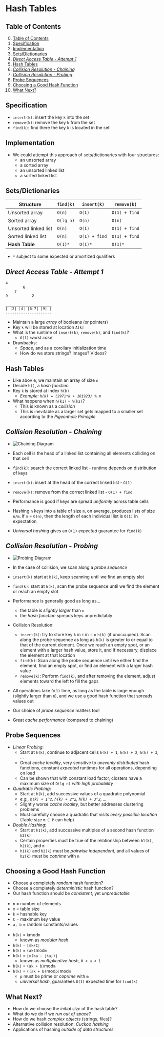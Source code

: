 # Hash Tables

## Table of Contents

0. [Table of Contents](#table-of-contents)
1. [Specification](#specification)
2. [Implementation](#implementation)
3. [Sets/Dictionaries](#setsdictionaries)
4. [*Direct Access Table - Attempt 1*](#direct-access-table---attempt-1)
5. [Hash Tables](#hash-tables-1)
6. [*Collision Resolution - Chaining*](#collision-resolution---chaining)
7. [*Collision Resolution - Probing*](#collision-resolution---probing)
8. [Probe Sequences](#probe-sequences)
9. [Choosing a Good Hash Function](#choosing-a-good-hash-function)
10. [What Next?](#what-next)

## Specification

- `insert(k)`: insert the key `k` into the set
- `remove(k)`: remove the key `k` from the set
- `find(k)`: find there the key `k` is located in the set

## Implementation

- We could attempt this approach of sets/dictionaries with four structures:
    - an unsorted array
    - a sorted array
    - an unsorted linked list
    - a sorted linked list

## Sets/Dictionaries

| Structure             | `find(k)`  | `insert(k)`  | `remove(k)`  |
|-----------------------|-----------|-------------|-------------|
| Unsorted array       | `O(n)`    | `O(1)`      | `O(1) + find`  |
| Sorted array         | `O(lg n)` | `O(n)`      | `O(n)`      |
| Unsorted linked list | `O(n)`    | `O(1)`      | `O(1) + find`  |
| Sorted linked list   | `O(n)`    | `O(1) + find` | `O(1) + find` |
| **Hash Table**       | `O(1)*`   | `O(1)*`     | `O(1)*`     |

- `*` subject to some expected or amortized qualifiers

## *Direct Access Table - Attempt 1*

```text
4     
        6
    7
9           2
```
```text
_____________________
| |2| |4| |6|7| |9| |
---------------------
```
- Maintain a large *array* of booleans (or pointers)
- Key `k` will be stored at location `A[k]`
- What is the runtime of `insert(k)`, `remove(k)`, and `find(k)`?
    - `O(1)` *worst case*
- Drawbacks:
    - *Space*, and as a corollary initialization time
    - How do we store strings? Images? Videos?

## Hash Tables

- Like abov e, we maintain an array of size `m`
- Decide `h()`, a *hash function*
- Key `k` is stored at index `h(k)`
    - *Example: `h(k) = (2971*k + 101923) % m`*
- What happens when `h(k1)` = `h(k2)`?
    - This is known as a *collision*
    - This is inevitable as a larger set gets mapped to a smaller set according to the *Pigeonhole Principle*

## *Collision Resolution - Chaining*

- ![Chaining Diagram](https://he-s3.s3.amazonaws.com/media/uploads/0e2c706.png)

- Each cell is the head of a linked list containing all elements colliding on that cell
- `find(k)`: search the correct linked list - runtime depends on distribution of keys
- `insert(k)`: insert at the head of the correct linked list - `O(1)`
- `remove(k)`: remove from the correct linked list - `O(1) + find`
- Performance is good if keys are spread *uniformly* across table cells
- Hashing `n` keys into a table of size `m`, on average, produces lists of size `n/m`. If `m` = `O(n)`, then the length of each individual list is `O(1)` in expectation
- *Universal hashing* gives an `O(1)` *expected* guarantee for `find(k)`

## *Collision Resolution - Probing*

- ![Probing Diagram](https://image2.slideserve.com/4862991/hash-table-using-linear-probing-open-addressing-l.jpg)

- In the case of collision, we scan along a *probe sequence*
- `insert(k)` start at `h(k)`, keep scanning until we find an empty slot
- `find(k)`: start at `h(k)`, scan the probe sequence until we find the element or reach an empty slot
- Performance is generally good as long as...
    - the table is *slightly larger* than `n`
    - the *hash function* spreads keys unpredictably
- Collision Resolution:
    - `insert(k)`: try to store key `k` in `i` in `i` = `h(k)` (if unoccupied). Scan along the probe sequence as long as `h(k)` is greater to or equal to that of the current element. Once we reach an empty spot, or an element with a larger hash value, store it, and if necessary, displace the element at that location
    - `find(k)`: Scan along the probe sequence until we either find the element, find an empty spot, or find an element with a larger hash value
    - `remove(k)`: Perform `find(k)`, and after removing the element, adjust elements toward the left to fill the gaps
- All operations take `O(1)` time, as long as the table is large enough (slightly larger than `n`), and we use a good hash function that spreads values out
- Our choice of *probe sequence* matters too!
- Great *cache performance* (compared to chaining)

## Probe Sequences

- *Linear Probing*:
    - Start at `h(k)`, continue to adjacent cells `h(k) + 1`, `h(k) + 2`, `h(k) + 3`, ...
    - Great *cache locality*, very sensitive to *unevenly distributed* hash functions, constant *expected* runtimes for all operations, depending on load
    - Can be shown that with constant load factor, closters have a maximum size of `O(lg n)` *with high probability*
- *Quadratic Probing*: 
    - Start at `h(k)`, add successive values of a quadratic polynomial
    - *e.g., `h(k) + 1^2`, `h(k) + 2^2`, `h(k) + 3^2`, ...*
    - Slightly worse *cache locality*, but better addresses clustering problems
    - Must carefully choose a quadratic that visits *every possible location* (Table size `m ∈ P` can help)
- *Double Hashing*:
    - Start at `h1(k)`, add successive multiples of a second hash function `h2(k)`
    - Certain properties must be true of the relationship between `h1(k)`, `h2(k)`, and `m`
    - `h1(k)` and `h2(k)` must be *pairwise independent*, and all values of `h2(k)` must be *coprime* with `m`

## Choosing a Good Hash Function

- Choose a completely *random* hash function?
- Choose a completely *deterministic* hash function?
- Our hash function should be *consistent*, yet *unpredictable*
<br><br>
- `n` = number of elements
- `m` = table size
- `k` = hashable key
- `C` = maximum key value
- `a, b` = random constants/values
<br><br>
- `h(k)` = `k`mod`m`
    - known as *modular hash*
- `h(k)` = `⌊mk/C⌋`
- `h(k)` = `(ak)`mod`m`
- `h(k)` = `⌊m(ka - ⌊ka⌋)⌋`
    - known as *multiplicative hash*, `0 < a < 1`
- `h(k)` = `(ak + b)`mod`m`
- `h(k)` = `((ak + b)`mod`p)`mod`m`
    - `p` must be prime or *coprime* with `m`
    - *universal hash*, guarantees `O(1)` expected time for `find(k)`

## What Next?

- How do we choose the *initial size* of the hash table?
- What do we do if we *run out of space*?
- How do we hash *complex objects* (strings, files)?
- Alternative collision resolution: *Cuckoo hashing*
- Applications of hashing *outside of data structures*

